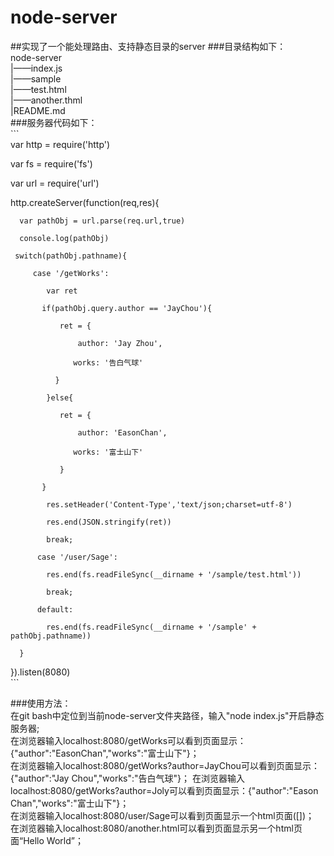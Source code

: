 # node-server
##实现了一个能处理路由、支持静态目录的server
###目录结构如下：  
   node-server  
      |——index.js  
      |——sample  
           |——test.html  
           |——another.thml  
      |README.md    
###服务器代码如下：  
\```  
var http = require('http')
  
  var fs = require('fs')
  
  var url = require('url')

  
  http.createServer(function(req,res){
      
      var pathObj = url.parse(req.url,true)
      
      console.log(pathObj)
     
     switch(pathObj.pathname){
         
         case '/getWorks':
            
            var ret
           
           if(pathObj.query.author == 'JayChou'){
               
               ret = {
                   
                   author: 'Jay Zhou',
                  
                  works: '告白气球'
              
              }
            
            }else{
               
               ret = {
                   
                   author: 'EasonChan',
                  
                  works: '富士山下'
               
               }
           
           }
            
            res.setHeader('Content-Type','text/json;charset=utf-8')
            
            res.end(JSON.stringify(ret))
            
            break;
          
          case '/user/Sage':
            
            res.end(fs.readFileSync(__dirname + '/sample/test.html'))
            
            break;
          
          default:
            
            res.end(fs.readFileSync(__dirname + '/sample' + pathObj.pathname))
      
      }
  
   
   }).listen(8080)  
\```  

###使用方法：  
在git bash中定位到当前node-server文件夹路径，输入"node index.js"开启静态服务器;  
在浏览器输入localhost:8080/getWorks可以看到页面显示：{"author":"EasonChan","works":"富士山下"}；  
在浏览器输入localhost:8080/getWorks?author=JayChou可以看到页面显示：{"author":"Jay Chou","works":"告白气球"}； 
在浏览器输入localhost:8080/getWorks?author=Joly可以看到页面显示：{"author":"Eason Chan","works":"富士山下"}；  
在浏览器输入localhost:8080/user/Sage可以看到页面显示一个html页面([])；  
在浏览器输入localhost:8080/another.html可以看到页面显示另一个html页面“Hello World”；
